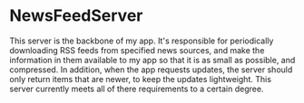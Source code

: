# NewsFeedServer

This server is the backbone of my app. It's responsible for periodically
downloading RSS feeds from specified news sources, and make the information in
them available to my app so that it is as small as possible, and compressed. In
addition, when the app requests updates, the server should only return items
that are newer, to keep the updates lightweight. This server currently meets all
of there requirements to a certain degree.
